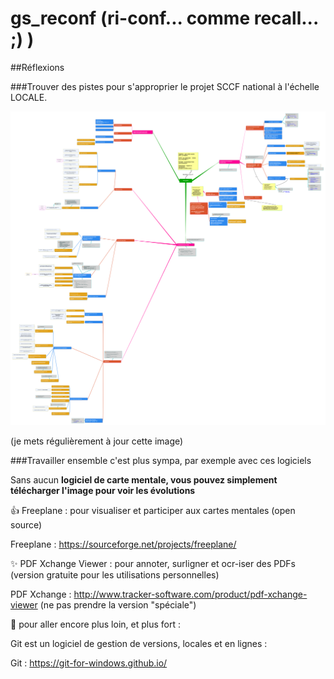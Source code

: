 # gs_reconf (ri-conf... comme recall... ;) )

##Réflexions

###Trouver des pistes pour s'approprier le projet SCCF national à l'échelle LOCALE.

![image_carte_mentale](https://github.com/a2kpi/gs_reconf/blob/master/howto_sccf_50.svg)


(je mets régulièrement à jour cette image)


###Travailler ensemble c'est plus sympa, par exemple avec ces logiciels

Sans aucun **logiciel de carte mentale, vous pouvez simplement télécharger
l'image pour voir les évolutions**

:+1: Freeplane : pour visualiser et participer aux cartes mentales (open
source)

Freeplane : https://sourceforge.net/projects/freeplane/


:sparkles: PDF Xchange Viewer : pour annoter, surligner et ocr-iser des PDFs (version
gratuite pour les utilisations personnelles)

PDF Xchange : http://www.tracker-software.com/product/pdf-xchange-viewer
(ne pas prendre la version "spéciale")


:rocket: pour aller encore plus loin, et plus fort : 

Git est un logiciel de gestion de versions, locales et en lignes :  

Git : https://git-for-windows.github.io/
